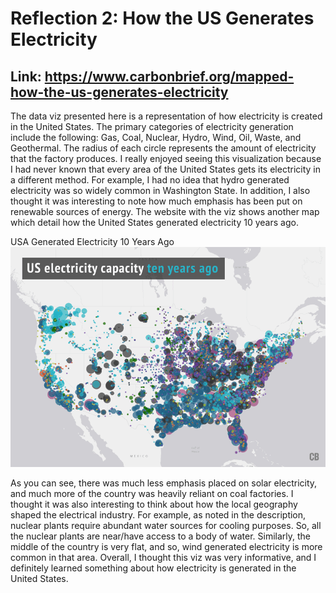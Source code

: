 # Reflection 2: How the US Generates Electricity

## Link: https://www.carbonbrief.org/mapped-how-the-us-generates-electricity

The data viz presented here is a representation of how electricity is created in the United States. The primary categories
of electricity generation include the following: Gas, Coal, Nuclear, Hydro, Wind, Oil, Waste, and Geothermal. The radius
of each circle represents the amount of electricity that the factory produces. I really enjoyed seeing this visualization 
because I had never known that every area of the United States gets its electricity in a different method. For example, 
I had no idea that hydro generated electricity was so widely common in Washington State. In addition, I also thought it was 
interesting to note how much emphasis has been put on renewable sources of energy. The website with the viz
shows another map which detail how the United States generated electricity 10 years ago. 

USA Generated Electricity 10 Years Ago ![img.png](week2.png)

As you can see, there was much less emphasis placed on solar electricity, and much more of the country was heavily reliant 
on coal factories. I thought it was also interesting to think about how the local geography shaped the electrical industry.
For example, as noted in the description, nuclear plants require abundant water sources for cooling purposes. So, all the nuclear
plants are near/have access to a body of water. Similarly, the middle of the country is very flat, and so, wind generated
electricity is more common in that area. Overall, I thought this viz was very informative, and I definitely learned something
about how electricity is generated in the United States. 

